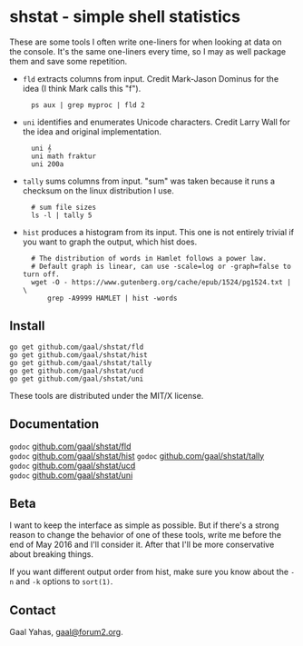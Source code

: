 shstat - simple shell statistics
================================

These are some tools I often write one-liners for when looking at
data on the console. It's the same one-liners every time, so 
I may as well package them and save some repetition.

* `fld` extracts columns from input. Credit Mark-Jason Dominus for
  the idea (I think Mark calls this "f").

        ps aux | grep myproc | fld 2

* `uni` identifies and enumerates Unicode characters. Credit Larry Wall
  for the idea and original implementation.

        uni 𝄞
        uni math fraktur
        uni 200a

* `tally` sums columns from input. "sum" was taken because it runs
  a checksum on the linux distribution I use.

        # sum file sizes
        ls -l | tally 5

* `hist` produces a histogram from its input. This one is not entirely
  trivial if you want to graph the output, which hist does.

        # The distribution of words in Hamlet follows a power law.
        # Default graph is linear, can use -scale=log or -graph=false to turn off.
        wget -O - https://www.gutenberg.org/cache/epub/1524/pg1524.txt | \
            grep -A9999 HAMLET | hist -words


Install
-------

    go get github.com/gaal/shstat/fld
    go get github.com/gaal/shstat/hist
    go get github.com/gaal/shstat/tally
    go get github.com/gaal/shstat/ucd
    go get github.com/gaal/shstat/uni

These tools are distributed under the MIT/X license.

Documentation
-------------

`godoc` [github.com/gaal/shstat/fld](http://godoc.org/github.com/gaal/shstat/fld)  
`godoc` [github.com/gaal/shstat/hist](http://godoc.org/github.com/gaal/shstat/hist) 
`godoc` [github.com/gaal/shstat/tally](http://godoc.org/github.com/gaal/shstat/tally)  
`godoc` [github.com/gaal/shstat/ucd](http://godoc.org/github.com/gaal/shstat/ucd)  
`godoc` [github.com/gaal/shstat/uni](http://godoc.org/github.com/gaal/shstat/uni)  

Beta
----

I want to keep the interface as simple as possible. But if there's
a strong reason to change the behavior of one of these tools,
write me before the end of May 2016 and I'll consider it. After that
I'll be more conservative about breaking things.

If you want different output order from hist, make sure you know about
the `-n` and `-k` options to `sort(1)`.

Contact
-------

Gaal Yahas, <gaal@forum2.org>.
